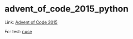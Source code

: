 # advent_of_code_2015_python

Link: [Advent of Code 2015](http://adventofcode.com/2015)

For test: [nose](https://nose.readthedocs.io/en/latest/)